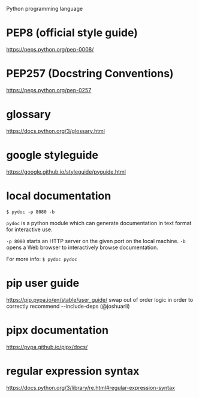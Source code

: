 Python programming language

# PEP8 (official style guide)

<https://peps.python.org/pep-0008/>

# PEP257 (Docstring Conventions)

<https://peps.python.org/pep-0257>

# glossary

<https://docs.python.org/3/glossary.html>

# google styleguide

<https://google.github.io/styleguide/pyguide.html>

# local documentation

    $ pydoc -p 8080 -b

`pydoc` is a  python module which can generate documentation  in text format for
interactive use.

`-p 8080` starts an HTTP server on the given port on the local machine.
`-b` opens a Web browser to interactively browse documentation.

For more info: `$ pydoc pydoc`

# pip user guide

<https://pip.pypa.io/en/stable/user_guide/>
swap out of order logic in order to correctly recommend --include-deps (@joshuarli)

# pipx documentation

<https://pypa.github.io/pipx/docs/>

# regular expression syntax

<https://docs.python.org/3/library/re.html#regular-expression-syntax>
